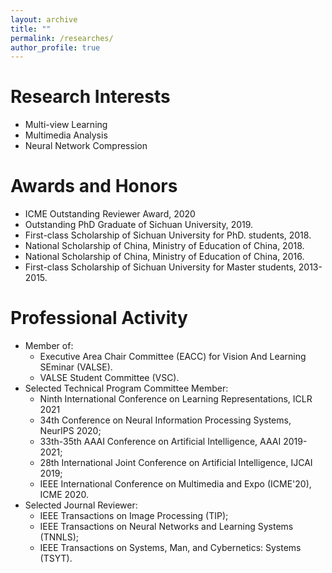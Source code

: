 ```yaml
---
layout: archive
title: ""
permalink: /researches/
author_profile: true
---
```


Research Interests
======
- Multi-view Learning
- Multimedia Analysis
- Neural Network Compression

Awards and Honors
======
- ICME Outstanding Reviewer Award, 2020
- Outstanding PhD Graduate of Sichuan University, 2019.
- First-class Scholarship of Sichuan University for PhD. students, 2018.
- National Scholarship of China, Ministry of Education of China, 2018.
- National Scholarship of China, Ministry of Education of China, 2016.
- First-class Scholarship of Sichuan University for Master students, 2013-2015.


Professional Activity
======
- Member of:
    - Executive Area Chair Committee (EACC) for Vision And Learning SEminar (VALSE).
    - VALSE Student Committee (VSC).
- Selected Technical Program Committee Member:
    - Ninth International Conference on Learning Representations, ICLR 2021
    - 34th Conference on Neural Information Processing Systems, NeurIPS 2020;
    - 33th-35th AAAI Conference on Artificial Intelligence, AAAI 2019-2021;
    - 28th International Joint Conference on Artificial Intelligence, IJCAI 2019;
    - IEEE International Conference on Multimedia and Expo (ICME'20), ICME 2020.
- Selected Journal Reviewer:
    - IEEE Transactions on Image Processing (TIP);
    - IEEE Transactions on Neural Networks and Learning Systems (TNNLS);
    - IEEE Transactions on Systems, Man, and Cybernetics: Systems (TSYT).
